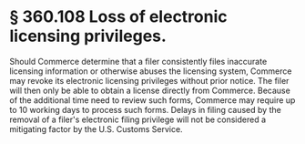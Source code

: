 # § 360.108   Loss of electronic licensing privileges.

Should Commerce determine that a filer consistently files inaccurate licensing information or otherwise abuses the licensing system, Commerce may revoke its electronic licensing privileges without prior notice. The filer will then only be able to obtain a license directly from Commerce. Because of the additional time need to review such forms, Commerce may require up to 10 working days to process such forms. Delays in filing caused by the removal of a filer's electronic filing privilege will not be considered a mitigating factor by the U.S. Customs Service.





